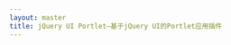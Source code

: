 ```yaml
---
layout: master
title: jQuery UI Portlet—基于jQuery UI的Portlet应用插件
---
```


<script>
location.href = '/demo/jquery-ui-portlet/index.html';
</script>